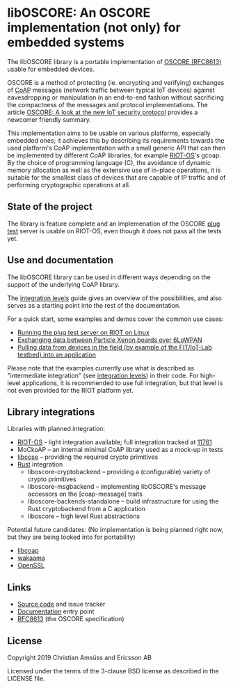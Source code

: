libOSCORE: An OSCORE implementation (not only) for embedded systems
===================================================================

The libOSCORE library is
a portable implementation of [OSCORE (RFC8613)]
usable for embedded devices.

OSCORE is a method of protecting (ie. encrypting and verifying)
exchanges of [CoAP] messages (network traffic between typical IoT devices)
against eavesdropping or manipulation
in an end-to-end fashion
without sacrificing the compactness of the messages and protocol implementations.
The article [OSCORE: A look at the new IoT security protocol] provides a newcomer friendly summary.

This implementation aims to be usable on various platforms, especially embedded ones;
it achieves this by describing its requirements towards the used platform's CoAP implementation
with a small generic API that can then be implemented by different CoAP libraries,
for example [RIOT-OS]'s gcoap.
By the choice of programming language (C),
the avoidance of dynamic memory allocation
as well as the extensive use of in-place operations,
it is suitable for the smallest class of devices that are capable of IP traffic
and of performing cryptographic operations at all.

[OSCORE (RFC8613)]: https://tools.ietf.org/html/rfc8613
[CoAP]: https://coap.technology/
[OSCORE: A look at the new IoT security protocol]: https://www.ericsson.com/en/blog/2019/11/oscore-iot-security-protocol
[RIOT-OS]: https://riot-os.org/

State of the project
--------------------

The library is feature complete
and an implemenation of the OSCORE [plug test] server
is usable on RIOT-OS,
even though it does not pass all the tests yet.

[plug test]: https://ericssonresearch.github.io/OSCOAP/

Use and documentation
---------------------

The libOSCORE library can be used in different ways depending on the support of the underlying CoAP library.

The [integration levels] guide gives an overview of the possibilities,
and also serves as a starting point into the rest of the documentation.

For a quick start, some examples and demos cover the common use cases:

* [Running the plug test server on RIOT on Linux]
* [Exchanging data between Particle Xenon boards over 6LoWPAN]
* [Pulling data from devices in the field (by example of the FIT/IoT-Lab testbed) into an application]

Please note that the examples currently use what is described as "intermediate integration" (see [integration levels]) in their code.
For high-level applications, it is recommended to use full integration,
but that level is not even provided for the RIOT platform yet.

[Running the plug test server on RIOT on Linux]: https://oscore.gitlab.io/liboscore/demo_plugtest_linux.html
[Exchanging data between Particle Xenon boards over 6LoWPAN]: https://oscore.gitlab.io/liboscore/demo_peertopeer.html
[Pulling data from devices in the field (by example of the FIT/IoT-Lab testbed) into an application]: https://oscore.gitlab.io/liboscore/demo_iotlab.html
[integration levels]: https://oscore.gitlab.io/liboscore/integration_levels.html

Library integrations
--------------------

Libraries with planned integration:

* [RIOT-OS] - light integration available; full integration tracked at [11761]
* MoCkoAP – an internal minimal CoAP library used as a mock-up in tests
* [libcose] – providing the required crypto primitives
* [Rust] integration
  * liboscore-cryptobackend – providing a (configurable) variety of crypto primitives
  * liboscore-msgbackend – implementing libOSCORE's message accessors on the [coap-message] traits
  * liboscore-backends-standalone – build infrastructure for using the Rust cryptobackend from a C application
  * liboscore – high level Rust abstractions

Potential future candidates:
(No implementation is being planned right now,
but they are being looked into for portability)

* [libcoap]
* [wakaama]
* [OpenSSL]

[RIOT-OS]: http://riot-os.org/
[libcose]: https://github.com/bergzand/libcose
[11761]: https://github.com/RIOT-OS/RIOT/issues/11761
[libcoap]: https://libcoap.net/
[wakaama]: https://github.com/eclipse/wakaama
[OpenSSL]: https://www.openssl.org/
[Rust]: https://www.rust-lang.org/

Links
-----

* [Source code](https://gitlab.com/oscore/liboscore) and issue tracker
* [Documentation](https://oscore.gitlab.io/liboscore/) entry point
* [RFC8613](https://tools.ietf.org/html/rfc8613]) (the OSCORE specification)

License
-------

Copyright 2019 Christian Amsüss and Ericsson AB

Licensed under the terms of the 3-clause BSD license as described in the LICENSE file.
